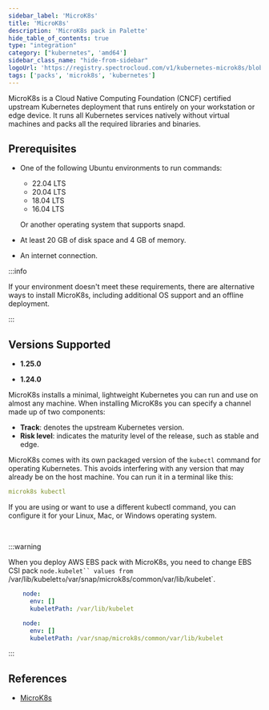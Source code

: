```yaml
---
sidebar_label: 'MicroK8s'
title: 'MicroK8s'
description: 'MicroK8s pack in Palette'
hide_table_of_contents: true
type: "integration"
category: ["kubernetes", 'amd64']
sidebar_class_name: "hide-from-sidebar"
logoUrl: 'https://registry.spectrocloud.com/v1/kubernetes-microk8s/blobs/sha256:b971b64f62e2e67b0a166316f96e6f4211aacea6e28459bb89275e8882ade985?type=image/png'
tags: ['packs', 'microk8s', 'kubernetes']
---
```


MicroK8s is a Cloud Native Computing Foundation (CNCF) certified upstream Kubernetes deployment that runs entirely on your workstation or edge device. It runs all Kubernetes services natively without virtual machines and packs all the required libraries and binaries.

## Prerequisites

- One of the following Ubuntu environments to run commands:
    - 22.04 LTS
    - 20.04 LTS
    - 18.04 LTS
    - 16.04 LTS

    Or another operating system that supports snapd.


- At least 20 GB of disk space and 4 GB of memory.
- An internet connection.

:::info

If your environment doesn't meet these requirements, there are alternative ways to install MicroK8s, including additional OS support and an offline deployment.

:::


## Versions Supported

<Tabs queryString="versions">

<TabItem label="1.25.x" value="1.25.x">

* **1.25.0**

</TabItem>

<TabItem label="1.24.x" value="1.24.x">

* **1.24.0**

</TabItem>
</Tabs>

MicroK8s installs a minimal, lightweight Kubernetes you can run and use on almost any machine. When installing MicroK8s you can specify a channel made up of two components:

- **Track**: denotes the upstream Kubernetes version.
- **Risk level**: indicates the maturity level of the release, such as stable and edge.

MicroK8s comes with its own packaged version of the ``kubectl`` command for operating Kubernetes. This avoids interfering with any version that may already be on the host machine. You can run it in a terminal like this:
<br />

``` yaml
microk8s kubectl
```

If you are using or want to use a different kubectl command, you can configure it for your Linux, Mac, or Windows operating system.

<br />



:::warning

When you deploy AWS EBS pack with MicroK8s, you need to change EBS CSI pack `node.kubelet`` values from `/var/lib/kubelet` to `/var/snap/microk8s/common/var/lib/kubelet`.

```yaml
    node:
      env: []
      kubeletPath: /var/lib/kubelet
```

```yaml
    node:
      env: []
      kubeletPath: /var/snap/microk8s/common/var/lib/kubelet
```
:::

## References

- [MicroK8s ](https://microk8s.io/docs)

